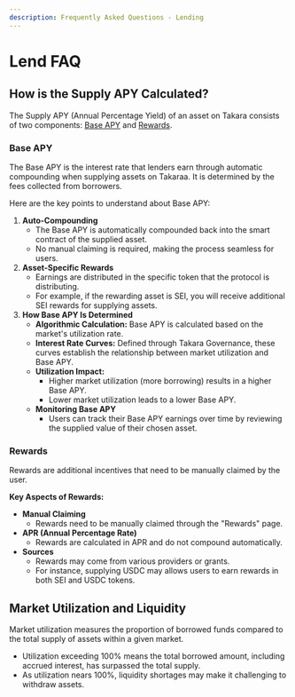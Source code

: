 ```yaml
---
description: Frequently Asked Questions - Lending
---
```


# Lend FAQ

## How is the Supply APY Calculated?

The Supply APY (Annual Percentage Yield) of an asset on Takara consists of two components: [Base APY](lend-faq.md#base-apy) and [Rewards](lend-faq.md#rewards).

### Base APY

The Base APY is the interest rate that lenders earn through automatic compounding when supplying assets on Takaraa. It is determined by the fees collected from borrowers.

Here are the key points to understand about Base APY:

1. **Auto-Compounding**
   * The Base APY is automatically compounded back into the smart contract of the supplied asset.
   * No manual claiming is required, making the process seamless for users.
2. **Asset-Specific Rewards**
   * Earnings are distributed in the specific token that the protocol is distributing.
   * For example, if the rewarding asset is SEI, you will receive additional SEI rewards for supplying assets.
3. **How Base APY Is Determined**
   * **Algorithmic Calculation:** Base APY is calculated based on the market's utilization rate.
   * **Interest Rate Curves:** Defined through Takara Governance, these curves establish the relationship between market utilization and Base APY.
   * **Utilization Impact:**
     * Higher market utilization (more borrowing) results in a higher Base APY.
     * Lower market utilization leads to a lower Base APY.
   * **Monitoring Base APY**
     * Users can track their Base APY earnings over time by reviewing the supplied value of their chosen asset.

### Rewards

Rewards are additional incentives that need to be manually claimed by the user.

**Key Aspects of Rewards:**

* **Manual Claiming**
  * Rewards need to be manually claimed through the "Rewards" page.
* **APR (Annual Percentage Rate)**
  * Rewards are calculated in APR and do not compound automatically.
* **Sources**
  * Rewards may come from various providers or grants.
  * For instance, supplying USDC may allows users to earn rewards in both SEI and USDC tokens.

## Market Utilization and Liquidity

Market utilization measures the proportion of borrowed funds compared to the total supply of assets within a given market.

* Utilization exceeding 100% means the total borrowed amount, including accrued interest, has surpassed the total supply.
* As utilization nears 100%, liquidity shortages may make it challenging to withdraw assets.

